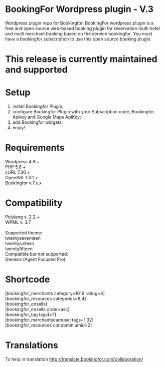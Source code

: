 # BookingFor Wordpress plugin - V.3
Wordpress plugin repo for Bookingfor. BookingFor wordpress plugin is a free and open source web-based booking plugin for reservation multi hotel and multi merchant booking based on the service bookingfor. You must have a bookingfor subscription to use this open source booking plugin.

# This release is currently maintained and supported

# Setup
1. install Bookingfor Plugin;<br/>
3. configure Bookingfor Plugin with your Subscription code, Bookingfor Apikey and Google Maps ApiKey;<br/>
5. add Bookingfor widgets.<br/>
6. enjoy!<br />

# Requirements
Wordpress  4.8 +<br/>
PHP 5.6 +<br/>
cURL 7.30 +<br/>
OpenSSL 1.0.1 +<br/>
Bookingfor v.7.x.x

# Compatibility
Polylang v. 2.2 +<br/>
WPML v. 3.7<br/><br/>
Supported theme: <br/>
twentyseventeen<br/>
twentysixteen<br/>
twentyfifteen<br/>
Compatible but not supported:<br/>
Genesis (Agent Focused Pro)

# Shortcode
[bookingfor_merchants category=1019 rating=4]<br/>
[bookingfor_resources categories=6,4]<br/>
[bookingfor_onsells]<br/>
[bookingfor_onsells order=asc]<br/>
[bookingfor_tag tagid=7]<br/>
[bookingfor_merchantscarousel tags=1,32]<br/>
[bookingfor_resources condominiumid=2]

# Translations
To help in translation http://translate.bookingfor.com/collaboration/

